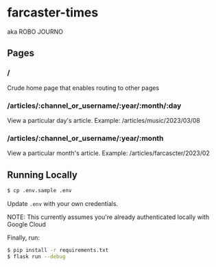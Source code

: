 # farcaster-times
aka ROBO JOURNO

## Pages

### /
Crude home page that enables routing to other pages

### /articles/:channel_or_username/:year/:month/:day
View a particular day's article. Example:
/articles/music/2023/03/08

### /articles/:channel_or_username/:year/:month
View a particular month's article. Example:
/articles/farcascter/2023/02

## Running Locally

```bash
$ cp .env.sample .env
```

Update `.env` with your own credentials.

NOTE: This currently assumes you're already authenticated locally with Google Cloud

Finally, run:

```bash
$ pip install -r requirements.txt
$ flask run --debug
```
